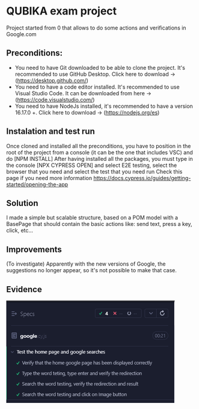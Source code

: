 # QUBIKA exam project

Project started from 0 that allows to do some actions and verifications in Google.com


## Preconditions:
- You need to have Git downloaded to be able to clone the project. It's recommended to use GitHub Desktop. Click here to download -> (https://desktop.github.com/)
- You need to have a code editor installed. It's recommended to use Visual Studio Code. It can be downloaded from here -> (https://code.visualstudio.com/)
- You need to have NodeJs installed, it's recommended to have a version 16.17.0 +. Click here to download -> (https://nodejs.org/es)

## Instalation and test run
Once cloned and installed all the preconditions, you have to position in the root of the project from a console (it can be the one that includes VSC) and do [NPM INSTALL] After having installed all the packages, you must type in the console [NPX CYPRESS OPEN] and select E2E testing, select the browser that you need and select the test that you need run 
Check this page if you need more information https://docs.cypress.io/guides/getting-started/opening-the-app

## Solution
I made a simple but scalable structure, based on a POM model with a BasePage that should contain the basic actions like: send text, press a key, click, etc...

## Improvements
(To investigate) Apparently with the new versions of Google, the suggestions no longer appear, so it's not possible to make that case.

## Evidence
![Evidence](./Screenshot.png)
